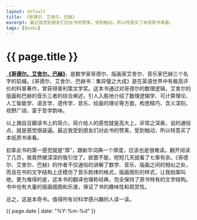 ```yaml
---
layout: default
title: 《哥德尔、艾舍尔、巴赫》
excerpt: 最近我受到朋友们对此书的赞美，受到触动，所以特意买了本纸质书来看。
tags: [Books]
---
```

{{ page.title }}
================

[**《哥德尔、艾舍尔、巴赫》**](http://book.douban.com/subject/1291204/)，是数学家哥德尔、版画家艾舍尔、音乐家巴赫三个名字的前缀。《哥德尔、艾舍尔、巴赫书：集异璧之大成》是在英语世界中有极高评价的科普著作，曾获得普利策文学奖。这本书通过对哥德尔的数理逻辑，艾舍尔的版画和巴赫的音乐三者的综合阐述，引人入胜地介绍了数理逻辑学、可计算理论、人工智能学、语言学、遗传学、音乐、绘画的理论等方面，构思精巧、含义深刻、视野广阔、富于哲学韵味。

以上摘自豆瓣读书上的简介。简介给人的感觉就是高大上，非常之深奥，说的通俗点，就是感觉很装逼。最近我受到朋友们对此书的赞美，受到触动，所以特意买了本纸质书来看。

初拿此书的第一感觉就是“厚”，跟新华词典一个厚度，应该也是很难读。翻开阅读了几页，我竟然被深深的吸引住了。欲罢不能，短短几天就看了七章有余。《哥德尔、艾舍尔、巴赫》的作者不仅通俗的讲解了数学、音乐、版画之间的相似之处，而且在书的文字结构上还模仿了音乐韵律的格式，版画图形的样式，让我拍案叫绝。更为难得的是，这本书的翻译也堪称经典，完全保持了原书特有的文字结构。书中也有大量的版画插图和乐谱，保证了书的趣味性和观赏性。

总之，这是本奇书。值得所有对科学感兴趣的人读一读。

{{ page.date | date: "%Y-%m-%d" }}
